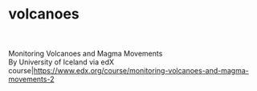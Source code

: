 # volcanoes<br><br>

Monitoring Volcanoes and Magma Movements<br>By University of Iceland via edX<br>course|https://www.edx.org/course/monitoring-volcanoes-and-magma-movements-2<br><br>
